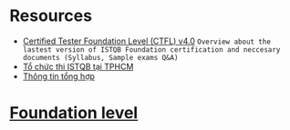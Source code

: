 # Resources

- [Certified Tester Foundation Level (CTFL) v4.0](https://www.istqb.org/certifications/certified-tester-foundation-level)
`Overview about the lastest version of ISTQB Foundation certification and neccesary documents (Syllabus, Sample exams Q&A)`
- [Tổ chức thi ISTQB tại TPHCM](https://testerhn.com/lich-thi-istqb-tai-ho-chi-minh-bid345.html)
- [Thông tin tổng hợp](https://www.vn.japanquality.asia/post/istqb-%E1%BB%9F-vi%E1%BB%87t-nam-%C4%91%C4%83ng-k%C3%BD-nh%C6%B0-th%E1%BA%BF-n%C3%A0o-d%E1%BB%B1-thi-%E1%BB%9F-%C4%91%C3%A2u?lang=vi)


# [Foundation level](foundation.md)